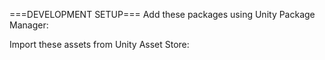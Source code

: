 
===DEVELOPMENT SETUP===
Add these packages using Unity Package Manager:


Import these assets from Unity Asset Store:


